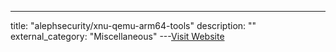---
title: "alephsecurity/xnu-qemu-arm64-tools"
description: ""
external_category: "Miscellaneous"
---[Visit Website](https://github.com/alephsecurity/xnu-qemu-arm64-tools)

